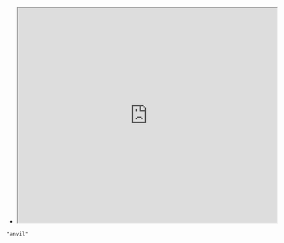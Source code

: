 - <iframe src="https://en.wikipedia.org/wiki/Anvil" width="600" height="500" ></iframe>

```query 2021-10-30 02:45
"anvil"
```